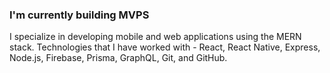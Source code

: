 ### I'm currently building MVPS

I specialize in developing mobile and web applications using the MERN stack.
Technologies that I have worked with - React, React Native, Express, Node.js, Firebase, Prisma, GraphQL, Git, and GitHub.
